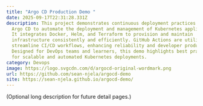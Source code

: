 ```yaml
---
title: "Argo CD Production Demo "
date: 2025-09-17T22:31:28.331Z
description: This project demonstrates continuous deployment practices using
  Argo CD to automate the deployment and management of Kubernetes applications.
  It integrates Docker, Helm, and Terraform to provision and maintain
  infrastructure consistently and efficiently. GitHub Actions are utilized to
  streamline CI/CD workflows, enhancing reliability and developer productivity.
  Designed for DevOps teams and learners, this demo highlights best practices
  for scalable and automated Kubernetes deployments.
category: Devops
image: https://logo.svgcdn.com/d/argocd-original-wordmark.png
url: https://github.com/sean-njela/argocd-demo
site: https://sean-njela.github.io/argocd-demo/
---
```


(Optional long description for future detail pages.)